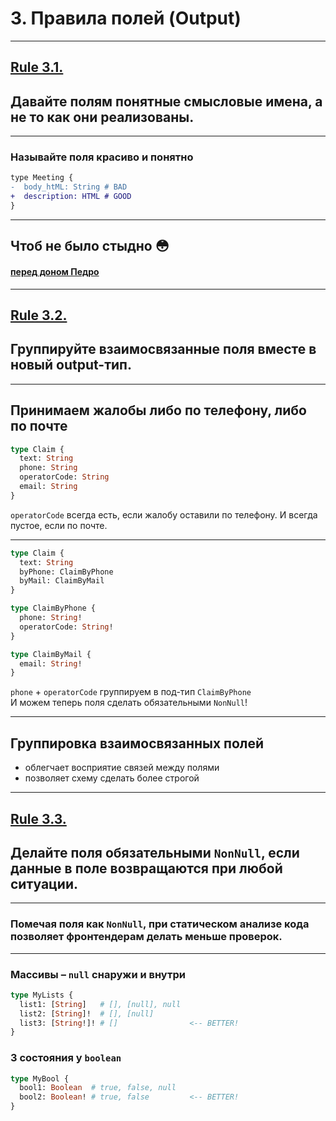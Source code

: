 # 3. Правила полей (Output)

-----

## [Rule 3.1.](https://github.com/nodkz/conf-talks/tree/master/articles/graphql/schema-design#rule-3.1)

## Давайте полям понятные смысловые имена, а не то как они реализованы.

-----

### Называйте поля красиво и понятно

```diff
type Meeting {
-  body_htML: String # BAD
+  description: HTML # GOOD
}

```

-----

## Чтоб не было стыдно 😳

#### [перед доном Педро](https://pikabu.ru/story/anekdot_3660462)

-----

## [Rule 3.2.](https://github.com/nodkz/conf-talks/tree/master/articles/graphql/schema-design#rule-3.2)

## Группируйте взаимосвязанные поля вместе в новый output-тип.

-----

## Принимаем жалобы либо по телефону, либо по почте

```graphql
type Claim {
  text: String
  phone: String
  operatorCode: String
  email: String
}

```

<span class="fragment" data-code-focus="4">
  <code>operatorCode</code> всегда есть, если жалобу оставили по телефону. И всегда пустое, если по почте.
</span>

-----

```graphql
type Claim {
  text: String
  byPhone: ClaimByPhone
  byMail: ClaimByMail
}

type ClaimByPhone {
  phone: String!
  operatorCode: String!
}

type ClaimByMail {
  email: String!
}

```

<div class="fragment" data-code-focus="3,8,9">
  <code>phone</code> + <code>operatorCode</code> группируем в под-тип <code>ClaimByPhone</code>
</div>

<div class="fragment" data-code-focus="3,8,9">
  И можем теперь поля сделать обязательными <code>NonNull</code>!
</div>

-----

## Группировка взаимосвязанных полей

- облегчает восприятие связей между полями
- позволяет схему сделать более строгой

-----

## [Rule 3.3.](https://github.com/nodkz/conf-talks/tree/master/articles/graphql/schema-design#rule-3.3)

## Делайте поля обязательными `NonNull`, если данные в поле возвращаются при любой ситуации.

-----

### Помечая поля как `NonNull`, при статическом анализе кода позволяет фронтендерам делать меньше проверок.

-----

### Массивы – `null` снаружи и внутри

```graphql
type MyLists {
  list1: [String]   # [], [null], null
  list2: [String]!  # [], [null]
  list3: [String!]! # []                <-- BETTER!
}

```

### 3 состояния у `boolean`

```graphql
type MyBool {
  bool1: Boolean  # true, false, null
  bool2: Boolean! # true, false         <-- BETTER!
}

```
